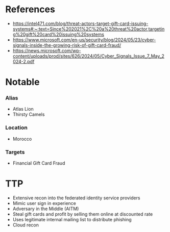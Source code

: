 # References
- https://intel471.com/blog/threat-actors-target-gift-card-issuing-systems#:~:text=Since%202021%2C%20a%20threat%20actor,targeting%20gift%20card%20issuing%20systems
- https://www.microsoft.com/en-us/security/blog/2024/05/23/cyber-signals-inside-the-growing-risk-of-gift-card-fraud/
- https://news.microsoft.com/wp-content/uploads/prod/sites/626/2024/05/Cyber_Signals_Issue_7_May_2024-2.pdf

# Notable
### Alias
- Atlas Lion
- Thirsty Camels

### Location
- Morocco

### Targets
- Financial Gift Card Fraud

# TTP
- Extensive recon into the federated identity service providers 
- Mimic user sign in experience
- Adversary in the Middle (AITM)
- Steal gift cards and profit by selling them online at discounted rate
- Uses legitimate internal mailing list to distribute phishing
- Cloud recon